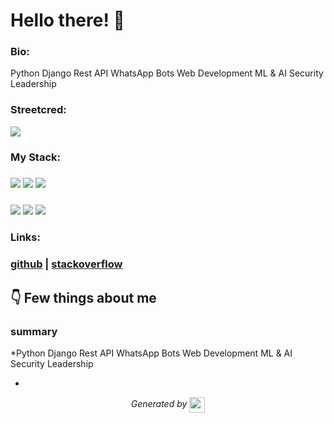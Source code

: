 
# Hello there! 👋


### Bio:

Python Django 
Rest API 
WhatsApp Bots
Web Development
ML & AI
Security
Leadership



            

### Streetcred:

<a href="https://www.tublian.com/profile/sudoevans?ss=true"><img src="https://rd3ps1doua.execute-api.us-east-1.amazonaws.com/dev/ft/profile/streetcred/badge/sudoevans?type=without_score"></a>

### My Stack:

### <img src="https://rd3ps1doua.execute-api.us-east-1.amazonaws.com/dev/ft/profile/streetcred/github/tag/Data%20Science"/> <img src="https://rd3ps1doua.execute-api.us-east-1.amazonaws.com/dev/ft/profile/streetcred/github/tag/Data%20Engineering"/> <img src="https://rd3ps1doua.execute-api.us-east-1.amazonaws.com/dev/ft/profile/streetcred/github/tag/Python"/>

### <img src="https://rd3ps1doua.execute-api.us-east-1.amazonaws.com/dev/ft/profile/streetcred/github/tag/MLOps"/> <img src="https://rd3ps1doua.execute-api.us-east-1.amazonaws.com/dev/ft/profile/streetcred/github/tag/JavaScript"/> <img src="https://rd3ps1doua.execute-api.us-east-1.amazonaws.com/dev/ft/profile/streetcred/github/tag/Backend"/>

### 

### Links:

### <a href="https://www.github.com/sudoevans">github</a> | <a href="https://stackoverflow.com/users/17281414/evans-kiptoo">stackoverflow</a>

## 👇 Few things about me


<div>

            

### summary
*Python Django 
Rest API 
WhatsApp Bots
Web Development
ML & AI
Security
Leadership


*

            
</div>




<p align="center">
<i>Generated by <a href="https://www.tublian.com/"><img src="https://tublian-newsletter-assets.s3.amazonaws.com/just-logo.png" width="25" style="vertical-align: middle"/></i>
</p>
